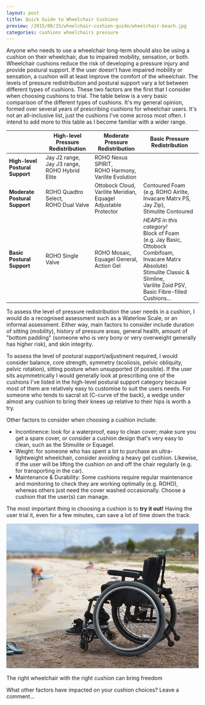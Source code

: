 ```yaml
---
layout: post
title: Quick Guide to Wheelchair Cushions
preview: /2015/08/15/wheelchair-cushion-guide/wheelchair-beach.jpg
categories: cushions wheelchairs pressure
---
```



Anyone who needs to use a wheelchair long-term should also be using a cushion on their
wheelchair, due to impaired mobility, sensation, or both. Wheelchair cushions reduce 
the risk of developing a pressure injury and provide postural support.
If the user doesn't have impaired mobility or sensation, a cushion will 
at least improve the comfort of the wheelchair. The levels of pressure 
redistribution and postural support vary a lot between different types of
cushions. These two factors are the first that I consider when choosing cushions
to trial. The table below is a very basic comparison of the different types of 
cushions. It's my general opinion, formed over several years of prescribing
cushions for wheelchair users. It's not an all-inclusive list, just the cushions
I've come across most often. I intend to add more to this table as I become
familiar with a wider range.

|                             | High-level Pressure Redistribution          | Moderate Pressure Redistribution                                 | Basic Pressure Redistribution                                                                                                                                                                 |
|:-----------------------------|---------------------------------------------|------------------------------------------------------------------|-----------------------------------------------------------------------------------------------------------------------------------------------------------------------------------------------|
| **High-level Postural Support** | Jay J2 range, <br />Jay J3 range, <br />ROHO Hybrid Elite | ROHO Nexus SPIRIT, <br />ROHO Harmony, <br />Varilite Evolution              |                                                                                                                                                                                               |
| **Moderate Postural Support**   | ROHO Quadtro Select, <br />ROHO Dual Valve  | Ottobock Cloud, <br />Varilite Meridian, <br />Equagel Adjustable Protector  | Contoured Foam (e.g. ROHO Airlite, Invacare Matrx PS, Jay Zip), <br />Stimulite Contoured                                                                                                           |
| **Basic Postural Support**      | ROHO Single Valve                           | ROHO Mosaic, <br />Equagel General, <br />Action Gel                         | *HEAPS in this category!* <br />Block of Foam  <br />(e.g. Jay Basic, Ottobock Combifoam, Invacare Matrx Absolute) <br />Stimulite Classic & Slimline, <br />Varilite Zoid PSV, <br />Basic Fibre-filled Cushions... |

To assess the level of pressure redistribution the user needs in a cushion, I
would do a recognised assessment such as a Waterlow Scale, or an informal 
assessment. Either way, main factors to consider include duration of sitting (mobility),
history of pressure areas, general health, amount of "bottom padding" (someone who
is very bony or very overweight generally has higher risk), and skin integrity.

To assess the level of postural support/adjustment required, I would consider
balance, core strength, symmetry (scoliosis, pelvic obliquity, pelvic rotation), 
sitting posture when unsupported (if possible). If the user sits asymmetrically
I would generally look at prescribing one of the cushions I've listed in the
high-level postural support category because most of them are relatively easy to
customise to suit the users needs. For someone who tends to sacral sit (C-curve of
the back), a wedge under almost any cushion to bring their knees up relative to
their hips is worth a try.

Other factors to consider when choosing a cushion include:

* Incontinence: look for a waterproof, easy to clean cover; make sure you get a
spare cover, or consider a cushion design that's very easy to clean, such as the
Stimulite or Equagel.
* Weight: for someone who has spent a lot to purchase an ultra-lightweight wheelchair,
consider avoiding a heavy gel cushion. Likewise, if the user will be lifting
the cushion on and off the chair regularly (e.g. for transporting in the car).
* Maintenance & Durability: Some cushions require regular maintenance and monitoring to check
they are working optimally (e.g. ROHO), whereas others just need the cover washed
occasionally. Choose a cushion that the user(s) can manage.

The most important thing in choosing a cushion is to **try it out!** Having the user
trial it, even for a few minutes, can save a lot of time down the track.

![Wheelchair with cushion](/2015/08/15/wheelchair-cushion-guide/wheelchair-beach.jpg)
<p class="caption">The right wheelchair with the right cushion can bring freedom</p>

What other factors have impacted on your cushion choices? Leave a comment...

<br>